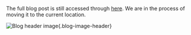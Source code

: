 The full blog post is still accessed through [here](https://www.1onepsilon.com/single-post/2017/06/17/Neglect-and-Respect-a-Quarter-of-a-Percent). We are in the process of moving it to the current location.

![Blog header image](https://es-app.com/assets/OOTR35.png){.blog-image-header}